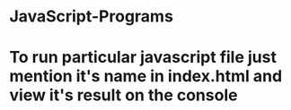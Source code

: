 # JavaScript-Programs
# To run particular javascript file just mention it's name in index.html and view it's result on the console
